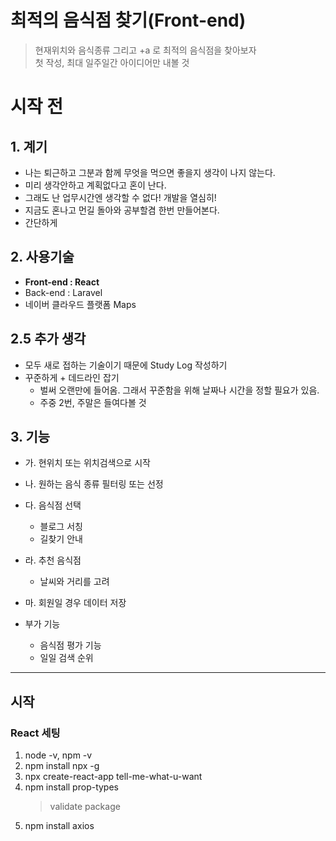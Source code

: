 # 최적의 음식점 찾기(Front-end)

> 현재위치와 음식종류 그리고 +a 로 최적의 음식점을 찾아보자  
> 첫 작성, 최대 일주일간 아이디어만 내볼 것

# 시작 전

## 1. 계기

- 나는 퇴근하고 그분과 함께 무엇을 먹으면 좋을지 생각이 나지 않는다.
- 미리 생각안하고 계획없다고 혼이 난다.
- 그래도 난 업무시간엔 생각할 수 없다! 개발을 열심히!
- 지금도 혼나고 먼길 돌아와 공부할겸 한번 만들어본다.
- 간단하게

## 2. 사용기술

- **Front-end : React**
- Back-end : Laravel
- 네이버 클라우드 플랫폼 Maps

## 2.5 추가 생각

- 모두 새로 접하는 기술이기 때문에 Study Log 작성하기
- 꾸준하게 + 데드라인 잡기
  - 벌써 오랜만에 들어옴. 그래서 꾸준함을 위해 날짜나 시간을 정할 필요가 있음.
  - 주중 2번, 주말은 들여다볼 것

## 3. 기능

- 가. 현위치 또는 위치검색으로 시작
- 나. 원하는 음식 종류 필터링 또는 선정
- 다. 음식점 선택
  - 블로그 서칭
  - 길찾기 안내
- 라. 추천 음식점
  - 날씨와 거리를 고려
- 마. 회원일 경우 데이터 저장

- 부가 기능
  - 음식점 평가 기능
  - 일일 검색 순위

---

## 시작

### React 세팅

1. node -v, npm -v
2. npm install npx -g
3. npx create-react-app tell-me-what-u-want
4. npm install prop-types
   > validate package
5. npm install axios
